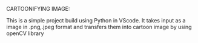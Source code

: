 CARTOONIFYING IMAGE:

This is a simple project build using Python in VScode.
It takes input as a image in .png,.jpeg format and transfers them into cartoon image by using openCV library
